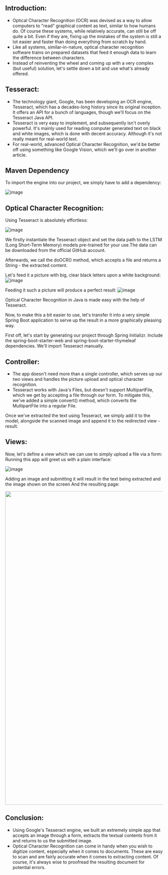 <h2>Introduction:</h2>
<ul style="list-style-type:square;">
<li>Optical Character Recognition (OCR) was devised as a way to allow computers to "read" graphical content as text, similar to how humans do. Of course these systems, while relatively accurate, can still be off quite a bit. Even if they are, fixing up the mistakes of the system is still a lot easier and faster than doing everything from scratch by hand.</li>
<li>Like all systems, similar-in-nature, optical character recognition software trains on prepared datasets that feed it enough data to learn the difference between characters.</li>
<li>Instead of reinventing the wheel and coming up with a very complex (but useful) solution, let's settle down a bit and use what's already offered.</li></p>
</ul>

<h2>Tesseract:</h2>
<ul style="list-style-type:square;">
<p><li>The technology giant, Google, has been developing an OCR engine, Tesseract, which has a decades-long history since its original inception. It offers an API for a bunch of languages, though we'll focus on the Tesseract Java API.</li>

<li>Tesseract is very easy to implement, and subsequently isn't overly powerful. It's mainly used for reading computer generated text on black and white images, which is done with decent accuracy. Although it's not really meant for real-world text.</li>

<li>For real-world, advanced Optical Character Recognition, we'd be better off using something like Google Vision, which we'll go over in another article.</li></p>
            </ul>

<h2>Maven Dependency</h2>
To import the engine into our project, we simply have to add a dependency:

![image](https://user-images.githubusercontent.com/101090514/174450096-0fced6af-b285-440e-82f6-293784f051f1.png)
<h2>Optical Character Recognition:</h2>
Using Tesseract is absolutely effortless:

![image](https://user-images.githubusercontent.com/101090514/174450125-8c4bf577-3682-4a76-8824-63e755ee712d.png)

We firstly instantiate the Tesseract object and set the data path to the LSTM (Long Short-Term Memory) models pre-trained for your use.The data can be downloaded from the official GitHub account.

Afterwards, we call the doOCR() method, which accepts a file and returns a String - the extracted content.


Let's feed it a picture with big, clear black letters upon a white background:
![image](https://user-images.githubusercontent.com/101090514/174449855-bb349742-38fb-4420-98da-30e765592e99.png)


Feeding it such a picture will produce a perfect result:
![image](https://user-images.githubusercontent.com/101090514/174449880-4fa591c1-9996-4e8f-b21c-167fe0d46d9f.png)

Optical Character Recognition in Java is made easy with the help of Tesseract.

Now, to make this a bit easier to use, let's transfer it into a very simple Spring Boot application to serve up the result in a more graphically pleasing way.

First off, let's start by generating our project through Spring Initializr. Include the spring-boot-starter-web and spring-boot-starter-thymeleaf dependencies. We'll import Tesseract manually.</p>


<h2>Controller:</h2>
<ul style="list-style-type:square;">
<p><li>The app doesn't need more than a single controller, which serves up our two views and handles the picture upload and optical character recognition.</li>



<li>Tesseract works with Java's Files, but doesn't support MultipartFile, which we get by accepting a file through our form. To mitigate this, we've added a simple convert() method, which converts the MultipartFile into a regular File.</p></li>
</ul>

Once we've extracted the text using Tesseract, we simply add it to the model, alongside the scanned image and append it to the redirected view - result.</p>

<h2>Views:</h2>
<p>Now, let's define a view which we can use to simply upload a file via a form:
Running this app will greet us with a plain interface:</p>

![image](https://user-images.githubusercontent.com/101090514/174449520-c9dd3140-1b3c-4411-b5fe-4b82e69e06e6.png)
<p>Adding an image and submitting it will result in the text being extracted and the image shown on the screen And the resulting page:</p>
<img src="https://user-images.githubusercontent.com/101090514/174450271-a3274cb9-a82c-4f10-834b-1b5da526837b.png" width="1000" >




<h2>Conclusion:</h2>
<ul style="list-style-type:square;">
<p><li>Using Google's Tesseract engine, we built an extremely simple app that accepts an image through a form, extracts the textual contents from it and returns to us the submitted image.</li>

<li>Optical Character Recognition can come in handy when you wish to digitize content, especially when it comes to documents. These are easy to scan and are fairly accurate when it comes to extracting content. Of course, it's always wise to proofread the resulting document for potential errors.</li></p>
            </ul>
